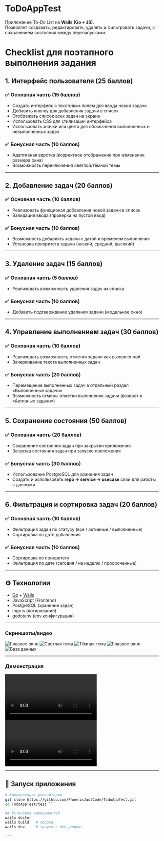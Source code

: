 # ToDoAppTest

Приложение To-Do List на **Wails (Go + JS)**.  
Позволяет создавать, редактировать, удалять и фильтровать задачи, с сохранением состояния между перезапусками.


# Checklist для поэтапного выполнения задания

## 1. Интерфейс пользователя (25 баллов)
### ✅ Основная часть (15 баллов)
- Создать интерфейс с текстовым полем для ввода новой задачи  
- Добавить кнопку для добавления задачи в список  
- Отображать список всех задач на экране  
- Использовать CSS для стилизации интерфейса  
- Использовать значки или цвета для обозначения выполненных и невыполненных задач  

### ✅ Бонусная часть (10 баллов)
- Адаптивная верстка (корректное отображение при изменении размера окна)  
- Возможность переключения светлой/тёмной темы  

---

## 2. Добавление задач (20 баллов)
### ✅ Основная часть (10 баллов)
- Реализовать функционал добавления новой задачи в список  
- Валидация ввода (проверка на пустой ввод)  

### ✅ Бонусная часть (10 баллов)
- Возможность добавлять задачи с датой и временем выполнения  
- Установка приоритета задачи (низкий, средний, высокий)  

---

## 3. Удаление задач (15 баллов)
### ✅ Основная часть (5 баллов)
- Реализовать возможность удаления задач из списка  

### ✅ Бонусная часть (10 баллов)
- Добавить подтверждение удаления задачи (модальное окно)  

---

## 4. Управление выполнением задач (30 баллов)
### ✅ Основная часть (10 баллов)
- Реализовать возможность отметки задачи как выполненной  
- Зачеркивание текста выполненных задач  

### ✅ Бонусная часть (20 баллов)
- Перемещение выполненных задач в отдельный раздел «Выполненные задачи»  
- Возможность отмены отметки выполнения задачи (возврат в «Активные задачи»)  

---

## 5. Сохранение состояния (50 баллов)
### ✅ Основная часть (20 баллов)
- Сохранение состояния задач при закрытии приложения  
- Загрузка состояния задач при запуске приложения  

### ✅ Бонусная часть (30 баллов)
- Использование PostgreSQL для хранения задач  
- Создать и использовать **repo → service → usecase** слои для работы с данными  

---

## 6. Фильтрация и сортировка задач (20 баллов)
### ✅ Основная часть (10 баллов)
- Фильтрация задач по статусу (все / активные / выполненные)  
- Сортировка по дате добавления  

### ✅ Бонусная часть (10 баллов)
- Сортировка по приоритету  
- Фильтрация по дате (сегодня / на неделю / просроченные)  

---


## ⚙️ Технологии
- [Go](https://go.dev/) + [Wails](https://wails.io/)  
- JavaScript (Frontend)  
- PostgreSQL (хранение задач)  
- logrus (логирование)  
- godotenv (env конфигурация)  

---

 ### Скриншоты/видео

![Главное окно](docs/screenshots/app1.png)
![Светлая тема](docs/screenshots/app2.png)
![Тёмная тема](docs/screenshots/app3.png)
![Главное окно](docs/screenshots/app4.png)
![База данных](docs/screenshots/db1.png)

---

### Демонстрация
![Демо](docs/video/video.mp4)
![Код+БД+Демо](docs/video/video2.mp4)


---

## 🚀 Запуск приложения

```bash
# Клонирование репозитория
git clone https://github.com/PhoenixJustCode/TodoAppTest.git
cd TodoAppTest/test ```

## Установка зависимостей
wails doctor
wails build   # сборка
wails dev     # запуск в dev режиме

---